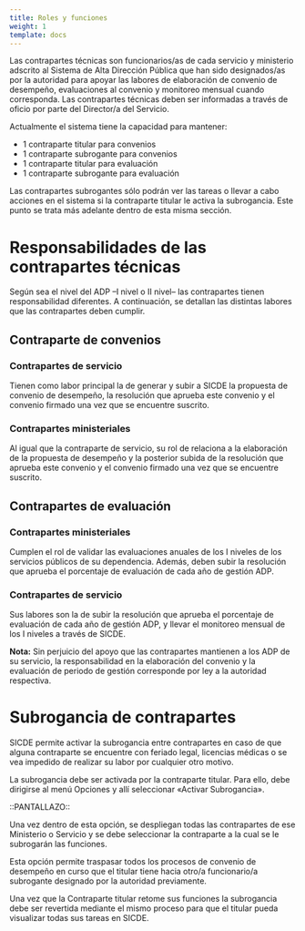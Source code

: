 ```yaml
---
title: Roles y funciones
weight: 1
template: docs
---
```

Las contrapartes técnicas son funcionarios/as de cada servicio y ministerio adscrito al Sistema de Alta Dirección Pública que han sido designados/as por la autoridad para apoyar las labores de elaboración de convenio de desempeño, evaluaciones al convenio y monitoreo mensual cuando corresponda.
Las contrapartes técnicas deben ser informadas a través de oficio por parte del Director/a del Servicio.

Actualmente el sistema tiene la capacidad para mantener:

* 1 contraparte titular para convenios
* 1 contraparte subrogante para convenios
* 1 contraparte titular para evaluación
* 1 contraparte subrogante para evaluación

Las contrapartes subrogantes sólo podrán ver las tareas o llevar a cabo acciones en el sistema si la contraparte titular le activa la subrogancia. Este punto se trata más adelante dentro de esta misma sección.

# Responsabilidades de las contrapartes técnicas
Según sea el nivel del ADP –I nivel o II nivel– las contrapartes tienen responsabilidad diferentes.
A continuación, se detallan las distintas labores que las contrapartes deben cumplir.

## Contraparte de convenios
### Contrapartes de servicio
Tienen como labor principal la de generar y subir a SICDE la propuesta de convenio de desempeño, la resolución que aprueba este convenio y el convenio firmado una vez que se encuentre suscrito.

### Contrapartes ministeriales
Al igual que la contraparte de servicio, su rol de relaciona a la elaboración de la propuesta de desempeño y la posterior subida de la resolución que aprueba este convenio y el convenio firmado una vez que se encuentre suscrito.

## Contrapartes de evaluación
### Contrapartes ministeriales
Cumplen el rol de validar las evaluaciones anuales de los I niveles de los servicios públicos de su dependencia. Además, deben subir la resolución que aprueba el porcentaje de evaluación de cada año de gestión ADP.

### Contrapartes de servicio
Sus labores son la de subir la resolución que aprueba el porcentaje de evaluación de cada año de gestión ADP, y llevar el monitoreo mensual de los I niveles a través de SICDE.

<div class=“note”><strong>Nota:</strong> Sin perjuicio del apoyo que las contrapartes mantienen a los ADP de su servicio, la responsabilidad en la elaboración del convenio y la evaluación de periodo de gestión corresponde por ley a la autoridad respectiva.</div>

# Subrogancia de contrapartes
SICDE permite activar la subrogancia entre contrapartes en caso de que alguna contraparte se encuentre con feriado legal, licencias médicas  o se vea impedido de realizar su labor por cualquier otro motivo.

La subrogancia debe ser activada por la contraparte titular. Para ello, debe dirigirse al menú Opciones y allí seleccionar «Activar Subrogancia».

::PANTALLAZO::

Una vez dentro de esta opción, se despliegan todas las contrapartes de ese Ministerio o Servicio y se debe seleccionar la contraparte a la cual se le subrogarán las funciones.

Esta opción permite traspasar todos los procesos de convenio de desempeño en curso que el titular tiene hacia otro/a funcionario/a subrogante designado por la autoridad previamente.

Una vez que la Contraparte titular retome sus funciones la subrogancia debe ser revertida mediante el mismo proceso para que el titular pueda visualizar todas sus tareas en SICDE.